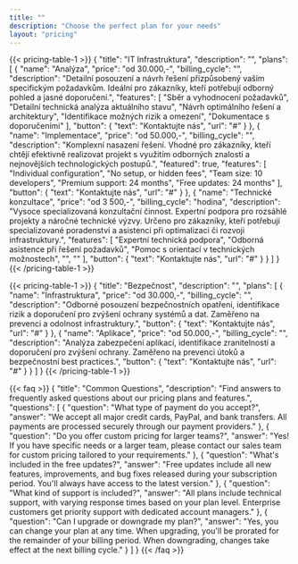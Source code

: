 ```yaml
---
title: ""
description: "Choose the perfect plan for your needs"
layout: "pricing"
---
```


{{< pricing-table-1 >}}
{
    "title": "IT Infrastruktura",
    "description": "",
    "plans": [
        {
            "name": "Analýza",
            "price": "od 30.000,-",
            "billing_cycle": "",
            "description": "Detailní posouzení a návrh řešení přizpůsobený vašim specifickým požadavkům. Ideální pro zákazníky, kteří potřebují odborný pohled a jasné doporučení.",
            "features": [
                "Sběr a vyhodnocení požadavků",
                "Detailní technická analýza aktuálního stavu",
                "Návrh optimálního řešení a architektury",
                "Identifikace možných rizik a omezení",
                "Dokumentace s doporučeními"
            ],
            "button": {
                "text": "Kontaktujte nás",
                "url": "#"
            }
        },
        {
            "name": "Implementace",
            "price": "od 50.000,-",
            "billing_cycle": "",
            "description": "Komplexní nasazení řešení. Vhodné pro zákazníky, kteří chtějí efektivně realizovat projekt s využitím odborných znalostí a nejnovějších technologických postupů.",
            "featured": true,
            "features": [
                "Individual configuration",
                "No setup, or hidden fees",
                "Team size: 10 developers",
                "Premium support: 24 months",
                "Free updates: 24 months"
            ],
            "button": {
                "text": "Kontaktujte nás",
                "url": "#"
            }
        },
        {
            "name": "Technické konzultace",
            "price": "od 3 500,-",
            "billing_cycle": "hodina",
            "description": "Vysoce specializovaná konzultační činnost. Expertní podpora pro rozsáhlé projekty a náročné technické výzvy. Určeno pro zákazníky, kteří potřebují specializované poradenství a asistenci při optimalizaci či rozvoji infrastruktury.",
            "features": [
                "Expertní technická podpora",
                "Odborná asistence při řešení požadavků",
                "Pomoc s orientací v technických možnostech",
                "",
                ""
            ],
            "button": {
                "text": "Kontaktujte nás",
                "url": "#"
            }
        }
    ]
}
{{< /pricing-table-1 >}}

{{< pricing-table-1 >}}
{
    "title": "Bezpečnost",
    "description": "",
    "plans": [
        {
            "name": "Infrastruktura",
            "price": "od 30.000,-",
            "billing_cycle": "",
            "description": "Odborné posouzení bezpečnostních opatření, identifikace rizik a doporučení pro zvýšení ochrany systémů a dat. Zaměřeno na prevenci a odolnost infrastruktury.",
            "button": {
                "text": "Kontaktujte nás",
                "url": "#"
            }
        },
        {
            "name": "Aplikace",
            "price": "od 50.000,-",
            "billing_cycle": "",
            "description": "Analýza zabezpečení aplikací, identifikace zranitelností a doporučení pro zvýšení ochrany. Zaměřeno na prevenci útoků a bezpečnostní best practices.",
            "button": {
                "text": "Kontaktujte nás",
                "url": "#"
            }
        }
    ]
}
{{< /pricing-table-1 >}}

<!--
<div class="mt-16"></div>

{{< pricing-table-2 >}}
{
    "title": "Alternative Pricing Options",
    "description": "Choose a plan that best suits your business needs with our flexible pricing options.",
    "plans": [
        {
            "name": "Basic",
            "price": "19",
            "description": "Perfect for freelancers and solo developers.",
            "features": [
                "Core features included",
                "Community support",
                "Team size: 1 developer",
                "Basic analytics",
                "Monthly updates"
            ],
            "button": {
                "text": "Choose Basic",
                "url": "#"
            }
        },
        {
            "name": "Professional",
            "price": "79",
            "description": "Ideal for growing development teams.",
            "featured": true,
            "features": [
                "All Basic features",
                "Priority support",
                "Team size: up to 5 developers",
                "Advanced analytics",
                "CI/CD integration"
            ],
            "button": {
                "text": "Choose Pro",
                "url": "#"
            }
        },
        {
            "name": "Business",
            "price": "299",
            "description": "For large organizations and enterprises.",
            "features": [
                "All Pro features",
                "24/7 dedicated support",
                "Unlimited team size",
                "Custom integrations",
                "SLA guarantee"
            ],
            "button": {
                "text": "Choose Business",
                "url": "#"
            }
        }
    ]
}
{{< /pricing-table-2 >}}
-->
{{< faq >}}
{
    "title": "Common Questions",
    "description": "Find answers to frequently asked questions about our pricing plans and features.",
    "questions": [
        {
            "question": "What type of payment do you accept?",
            "answer": "We accept all major credit cards, PayPal, and bank transfers. All payments are processed securely through our payment providers."
        },
        {
            "question": "Do you offer custom pricing for larger teams?",
            "answer": "Yes! If you have specific needs or a larger team, please contact our sales team for custom pricing tailored to your requirements."
        },
        {
            "question": "What's included in the free updates?",
            "answer": "Free updates include all new features, improvements, and bug fixes released during your subscription period. You'll always have access to the latest version."
        },
        {
            "question": "What kind of support is included?",
            "answer": "All plans include technical support, with varying response times based on your plan level. Enterprise customers get priority support with dedicated account managers."
        },
        {
            "question": "Can I upgrade or downgrade my plan?",
            "answer": "Yes, you can change your plan at any time. When upgrading, you'll be prorated for the remainder of your billing period. When downgrading, changes take effect at the next billing cycle."
        }
    ]
}
{{< /faq >}}
